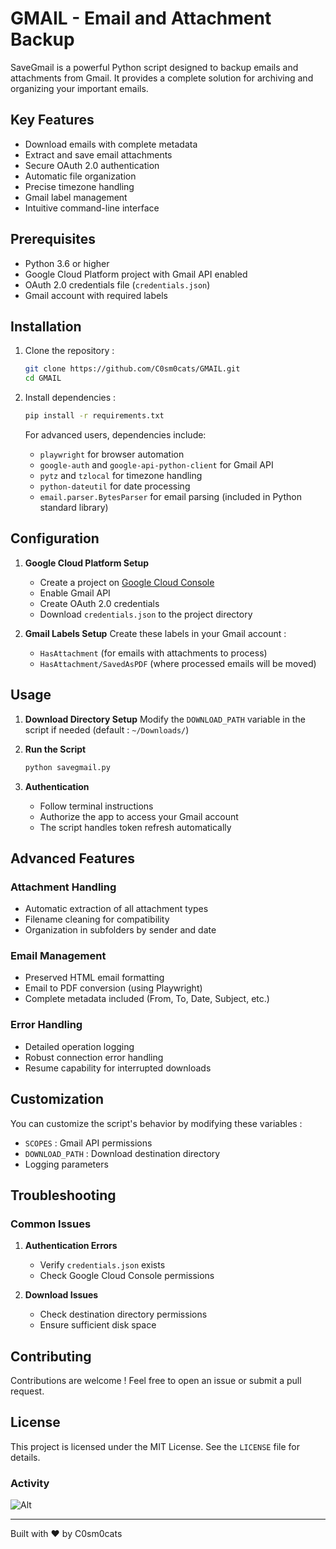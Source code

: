 # GMAIL - Email and Attachment Backup

SaveGmail is a powerful Python script designed to backup emails and attachments from Gmail. It provides a complete solution for archiving and organizing your important emails.

## Key Features

- Download emails with complete metadata
- Extract and save email attachments
- Secure OAuth 2.0 authentication
- Automatic file organization
- Precise timezone handling
- Gmail label management
- Intuitive command-line interface

## Prerequisites

- Python 3.6 or higher
- Google Cloud Platform project with Gmail API enabled
- OAuth 2.0 credentials file (`credentials.json`)
- Gmail account with required labels

## Installation

1. Clone the repository :
   ```bash
   git clone https://github.com/C0sm0cats/GMAIL.git
   cd GMAIL
   ```

2. Install dependencies :
   ```bash
   pip install -r requirements.txt
   ```
   
   For advanced users, dependencies include:
   - `playwright` for browser automation
   - `google-auth` and `google-api-python-client` for Gmail API
   - `pytz` and `tzlocal` for timezone handling
   - `python-dateutil` for date processing
   - `email.parser.BytesParser` for email parsing (included in Python standard library)

## Configuration

1. **Google Cloud Platform Setup**
   - Create a project on [Google Cloud Console](https://console.cloud.google.com/)
   - Enable Gmail API
   - Create OAuth 2.0 credentials
   - Download `credentials.json` to the project directory

2. **Gmail Labels Setup**
   Create these labels in your Gmail account :
   - `HasAttachment` (for emails with attachments to process)
   - `HasAttachment/SavedAsPDF` (where processed emails will be moved)

## Usage

1. **Download Directory Setup**
   Modify the `DOWNLOAD_PATH` variable in the script if needed (default : `~/Downloads/`)

2. **Run the Script**
   ```bash
   python savegmail.py
   ```

3. **Authentication**
   - Follow terminal instructions
   - Authorize the app to access your Gmail account
   - The script handles token refresh automatically

## Advanced Features

### Attachment Handling
- Automatic extraction of all attachment types
- Filename cleaning for compatibility
- Organization in subfolders by sender and date

### Email Management
- Preserved HTML email formatting
- Email to PDF conversion (using Playwright)
- Complete metadata included (From, To, Date, Subject, etc.)

### Error Handling
- Detailed operation logging
- Robust connection error handling
- Resume capability for interrupted downloads

## Customization

You can customize the script's behavior by modifying these variables :
- `SCOPES` : Gmail API permissions
- `DOWNLOAD_PATH` : Download destination directory
- Logging parameters

## Troubleshooting

### Common Issues
1. **Authentication Errors**
   - Verify `credentials.json` exists
   - Check Google Cloud Console permissions

2. **Download Issues**
   - Check destination directory permissions
   - Ensure sufficient disk space

## Contributing

Contributions are welcome ! Feel free to open an issue or submit a pull request.

## License

This project is licensed under the MIT License. See the `LICENSE` file for details.

### Activity

![Alt](https://repobeats.axiom.co/api/embed/b190ab0f74186972651fce8c254740af2387dc97 "Repobeats analytics image")

---

Built with ❤️ by C0sm0cats